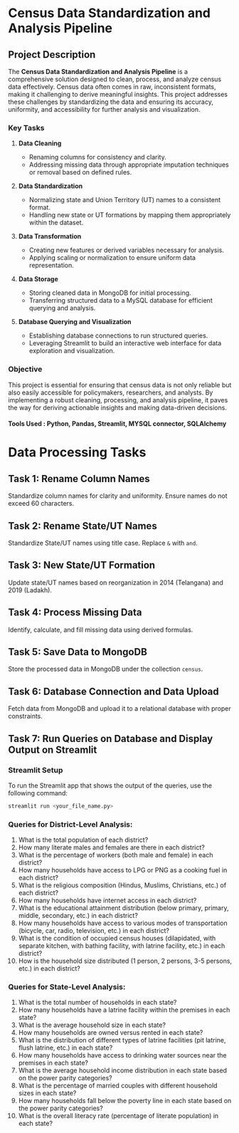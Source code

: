 # Census Data Standardization and Analysis Pipeline

## Project Description  
The **Census Data Standardization and Analysis Pipeline** is a comprehensive solution designed to clean, process, and analyze census data effectively. Census data often comes in raw, inconsistent formats, making it challenging to derive meaningful insights. This project addresses these challenges by standardizing the data and ensuring its accuracy, uniformity, and accessibility for further analysis and visualization.

### Key Tasks  
1. **Data Cleaning**  
   - Renaming columns for consistency and clarity.  
   - Addressing missing data through appropriate imputation techniques or removal based on defined rules.  

2. **Data Standardization**  
   - Normalizing state and Union Territory (UT) names to a consistent format.  
   - Handling new state or UT formations by mapping them appropriately within the dataset.  

3. **Data Transformation**  
   - Creating new features or derived variables necessary for analysis.  
   - Applying scaling or normalization to ensure uniform data representation.  

4. **Data Storage**  
   - Storing cleaned data in MongoDB for initial processing.  
   - Transferring structured data to a MySQL database for efficient querying and analysis.  

5. **Database Querying and Visualization**  
   - Establishing database connections to run structured queries.  
   - Leveraging Streamlit to build an interactive web interface for data exploration and visualization.  

### Objective  
This project is essential for ensuring that census data is not only reliable but also easily accessible for policymakers, researchers, and analysts. By implementing a robust cleaning, processing, and analysis pipeline, it paves the way for deriving actionable insights and making data-driven decisions.
#### Tools Used : Python, Pandas, Streamlit, MYSQL connector, SQLAlchemy 

# Data Processing Tasks

## Task 1: Rename Column Names  
Standardize column names for clarity and uniformity. Ensure names do not exceed 60 characters.  

## Task 2: Rename State/UT Names  
Standardize State/UT names using title case. Replace `&` with `and`.  

## Task 3: New State/UT Formation  
Update state/UT names based on reorganization in 2014 (Telangana) and 2019 (Ladakh).  

## Task 4: Process Missing Data  
Identify, calculate, and fill missing data using derived formulas.  

## Task 5: Save Data to MongoDB  
Store the processed data in MongoDB under the collection `census`.  

## Task 6: Database Connection and Data Upload  
Fetch data from MongoDB and upload it to a relational database with proper constraints.  

## Task 7: Run Queries on Database and Display Output on Streamlit
### Streamlit Setup
To run the Streamlit app that shows the output of the queries, use the following command:

```bash
streamlit run <your_file_name.py>
```

### Queries for District-Level Analysis:
1. What is the total population of each district?
2. How many literate males and females are there in each district?
3. What is the percentage of workers (both male and female) in each district?
4. How many households have access to LPG or PNG as a cooking fuel in each district?
5. What is the religious composition (Hindus, Muslims, Christians, etc.) of each district?
6. How many households have internet access in each district?
7. What is the educational attainment distribution (below primary, primary, middle, secondary, etc.) in each district?
8. How many households have access to various modes of transportation (bicycle, car, radio, television, etc.) in each district?
9. What is the condition of occupied census houses (dilapidated, with separate kitchen, with bathing facility, with latrine facility, etc.) in each district?
10. How is the household size distributed (1 person, 2 persons, 3-5 persons, etc.) in each district?

### Queries for State-Level Analysis:
1. What is the total number of households in each state?
2. How many households have a latrine facility within the premises in each state?
3. What is the average household size in each state?
4. How many households are owned versus rented in each state?
5. What is the distribution of different types of latrine facilities (pit latrine, flush latrine, etc.) in each state?
6. How many households have access to drinking water sources near the premises in each state?
7. What is the average household income distribution in each state based on the power parity categories?
8. What is the percentage of married couples with different household sizes in each state?
9. How many households fall below the poverty line in each state based on the power parity categories?
10. What is the overall literacy rate (percentage of literate population) in each state?

